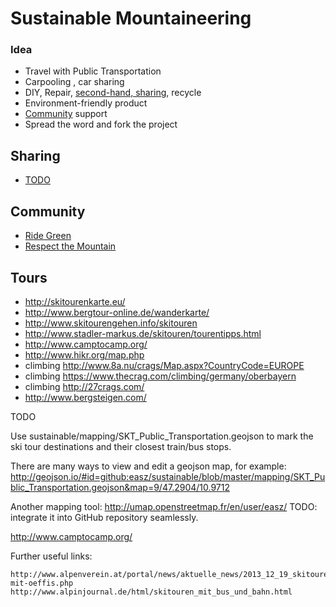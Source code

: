 # Sustainable Mountaineering

### Idea
- Travel with Public Transportation
- Carpooling , car sharing
- DIY, Repair, [second-hand, sharing](#sharing), recycle
- Environment-friendly product
- [Community](#community) support
- Spread the word and fork the project

## Sharing
- [TODO](http://www.fuereinebesserewelt.info/linktipps-zum-tauschen-teilen-leihen/)

## Community
- [Ride Green](http://www.ridegreener.com/)
- [Respect the Mountain](http://www.respectthemountains.com/)

## Tours
- http://skitourenkarte.eu/
- http://www.bergtour-online.de/wanderkarte/
- http://www.skitourengehen.info/skitouren
- http://www.stadler-markus.de/skitouren/tourentipps.html
- http://www.camptocamp.org/
- http://www.hikr.org/map.php
- climbing http://www.8a.nu/crags/Map.aspx?CountryCode=EUROPE
- climbing https://www.thecrag.com/climbing/germany/oberbayern
- climbing http://27crags.com/
- http://www.bergsteigen.com/




TODO


Use sustainable/mapping/SKT_Public_Transportation.geojson to mark the ski tour destinations and their closest train/bus stops.

There are many ways to view and edit a geojson map, for example: http://geojson.io/#id=github:easz/sustainable/blob/master/mapping/SKT_Public_Transportation.geojson&map=9/47.2904/10.9712

Another mapping tool: http://umap.openstreetmap.fr/en/user/easz/ TODO: integrate it into GitHub repository seamlessly.

http://www.camptocamp.org/

Further useful links:

    http://www.alpenverein.at/portal/news/aktuelle_news/2013_12_19_skitouren-mit-oeffis.php
    http://www.alpinjournal.de/html/skitouren_mit_bus_und_bahn.html



